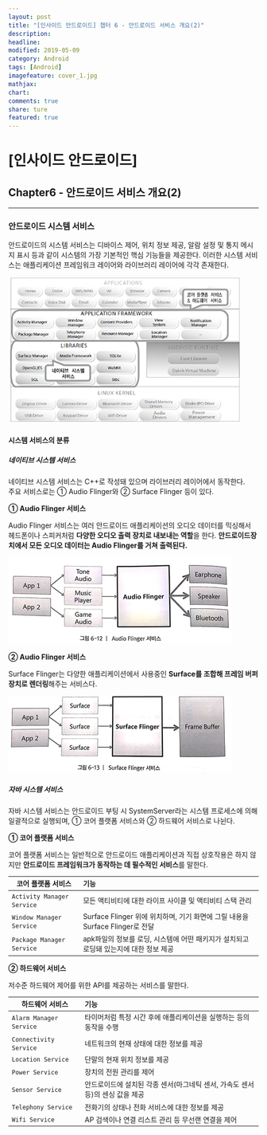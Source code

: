 ```yaml
---
layout: post
title: "[인사이드 안드로이드] 챕터 6 - 안드로이드 서비스 개요(2)"
description:
headline:
modified: 2019-05-09
category: Android
tags: [Android]
imagefeature: cover_1.jpg
mathjax:
chart:
comments: true
share: ture
featured: true
---
```


# [인사이드 안드로이드]


## Chapter6 - 안드로이드 서비스 개요(2)  


---------------------------------------


### 안드로이드 시스템 서비스  

안드로이드의 시스템 서비스는 디바이스 제어, 위치 정보 제공, 알람 설정 및 통지 메시지 표시 등과 같이 시스템의 가장 기본적인 핵심 기능들을 제공한다. 이러한 시스템 서비스는 애플리케이션 프레임워크 레이어와 라이브러리 레이어에 각각 존재한다.  

![service4](/images/post/service4.png "service4")  


#### 시스템 서비스의 분류  

##### 네이티브 시스템 서비스  

네이티브 시스템 서비스는 C++로 작성돼 있으며 라이브러리 레이어에서 동작한다.  
주요 서비스로는 ① Audio Flinger와 ② Surface Flinger 등이 있다.  

**① Audio Flinger 서비스**  

Audio Flinger 서비스는 여러 안드로이드 애플리케이션의 오디오 데이터를 믹싱해서 헤드폰이나 스피커처럼 **다양한 오디오 출력 장치로 내보내는 역할**을 한다. **안드로이드장치에서 모든 오디오 데이터는 Audio Flinger를 거쳐 출력된다.**  

![service5](/images/post/service5.png "service5")  

**② Audio Flinger 서비스**  

Surface Flinger는 다양한 애플리케이션에서 사용중인 **Surface를 조합해 프레임 버퍼 장치로 렌더링**해주는 서비스다.  

![service6](/images/post/service6.png "service6")  


##### 자바 시스템 서비스  

자바 시스템 서비스는 안드로이드 부팅 시 SystemServer라는 시스템 프로세스에 의해 일괄적으로 실행되며, ① 코어 플랫폼 서비스와 ② 하드웨어 서비스로 나뉜다.  

**① 코어 플랫폼 서비스**  

코어 플랫폼 서비스는 일반적으로 안드로이드 애플리케이션과 직접 상호작용은 하지 않지만 **안드로이드 프레임워크가 동작하는 데 필수적인 서비스**를 말한다.  

코어 플랫폼 서비스 | 기능
---|:---
`Activity Manager Service` | 모든 액티비티에 대한 라이프 사이클 및 액티비티 스택 관리
`Window Manager Service` | Surface Flinger 위에 위치하며, 기기 화면에 그릴 내용을 Surface Flinger로 전달
`Package Manager Service` | apk파일의 정보를 로딩, 시스템에 어떤 패키지가 설치되고 로딩돼 있는지에 대한 정보 제공

**② 하드웨어 서비스**  

저수준 하드웨어 제어를 위한 API를 제공하는 서비스를 말한다.  

하드웨어 서비스 | 기능
---|:---
`Alarm Manager Service` | 타이머처럼 특정 시간 후에 애플리케이션을 실행하는 등의 동작을 수행
`Connectivity Service` | 네트워크의 현재 상태에 대한 정보를 제공
`Location Service` | 단말의 현재 위치 정보를 제공
`Power Service` | 장치의 전원 관리를 제어
`Sensor Service` | 안드로이드에 설치된 각종 센서(마그네틱 센서, 가속도 센서 등)의 센싱 값을 제공
`Telephony Service` | 전화기의 상태나 전화 서비스에 대한 정보를 제공
`Wifi Service` | AP 검색이나 연결 리스트 관리 등 무선랜 연결을 제어
